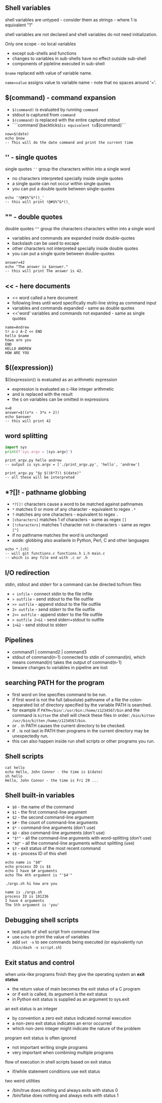 ## Shell variables
shell variables are untyped - consider them as strings - where 1 is equivalent "1"

shell variables are not declared and shell variables do not need initialization.

Only one scope - no local variables
- except sub-shells and functions
- changes to variables in sub-shells have no effect outside sub-shell
- components of pipleline executed in sub-shell

```$name``` replaced with value of variable name.

```name=value``` assigns value to variable name - note that no spaces around '='.

## $(command) - command expansion
- ```$(command)``` is evaluated by running ```command```
- stdout is captured from ```command```
- ```$(command)``` is replaced with the entire captured stdout
- ````command`(backticks)``` is equivalent to ```$(command)```

```
now=$(date)
echo $now
-- This will do the date command and print the current time
```

## '' - single quotes
single quotes ```''``` group the characters within into a single word
- no characters interpreted specially inside single quotes
- a single quote can not occur within single quotes
- you can put a double quote between single-quotes

```
echo '!@#$%^&*()_'
-- this will print !@#$%^&*()_
```

## "" - double quotes
double quotes ```""``` group the characters characters within into a single word
- variables and commands are expanded inside double-quotes
- backslash can be used to excape 
- other characters not interpreted specially inside double quotes
- you can put a single quote between double-quotes

```
answer=42
echo "The answer is $answer."
-- this will print The answer is 42.
```

## << - here documents
- << word called a here document
- following lines until word specifically multi-line string as command input
- variables and commands expanded - same as  double quotes
- <<'word' variables and commands not expanded - same as single quotes

```
name=Andrew
tr a-z A-Z << END
hello $name
howa are you
END
HELLO ANDREW
HOW ARE YOU
```

## $((expression))
$((expression)) is evaluated as an arithmetic expression
- expression is evaluated as c-like integer arithmetic
- and is replaced with the result
- the ```$``` on variables can be omitted in expressions

```
x=8
answer=$((x*x - 3*x + 2))
echo $answer
-- this will print 42
```

## word splitting
``` python
import sys
print(f'sys.argv = {sys.argv}')
```
```
print_argv.py hello andrew
-- output is sys.argv = ['./print_argv.py', 'hello', 'andrew']
```
```
print_argv.py "$y $((6*7)) $(date)"
-- all these will be interpreted
```

## *?[]! - pathname globbing
- ```*?[]!``` characters cause a word to be matched against pathnames
- ```*``` matches 0 or more of any character - equivalent to regex ```.*```
- ```?``` matches any one characters - equivalent to regex ```.```
- ```[characters]``` matches 1 of characters - same as regex ```[]```
- ```[!characters]``` matches 1 character not in characters - same as regex ```[^]```
- if no pathname matches the word is unchanged
- aside: globbing also availavle in Python, Perl, C and other languages

```
echo *.[ch]
-- will git functions.c functions.h i.h main.c
-- which is any file end with .c or .h
```

## I/O redirection
stdin, stdout and stderr for a command can be directed to/from files
- ```< infile``` - connect stdin to the file infile
- ```> outfile``` - send stdout to the file outfile
- ```>> outfile``` - append stdout to the file outfile
- ```2> outfile``` - send stderr to the file outfile
- ```2>> outfile``` - append stderr to the file outfile
- ```> outfile 2>&1``` - send stderr+stdout to outfile
- ```1>&2``` - send stdout to stderr

## Pipelines
- command1 | command2 | command3
- stdout of command(n-1) connected to stdin of command(n), which means command(n) takes the output of command(n-1)
- beware changes to variables in pipeline are lost

## searching PATH for the program
- first word on line specifies command to be run.
- if first word is not the full (absolute) pathname of a file the colon-separated list of directory specified by the variable PATH is searched.
- for example if ```PATH=/bin/:/usr/bin:/home/z1234567/bin``` and the command is ```kitten``` the shell will check these files in order: ```/bin/kitten``` ```/usr/bin/kitten``` ```/home/z1234567/bin```. 
- or ```.``` in PATH causes the current directory to be checked.
- if ```.``` is not last in PATH then programs in the current directory may be unexpectedly run.
- this can also happen inside run shell scripts or other programs you run.

## Shell scripts
```
cat hello
echo Hello, John Connor - the time is $(date)
sh hello
Hello, John Connor - the time is Fri 29 ...
```

## Shell built-in variables
- ```$0``` - the name of the command
- ```$1``` - the first command-line argument
- ```$2``` - the second command-line argument
- ```$#``` - the count of command-line arguments
- ```$*``` - command-line arguments (don't use)
- ```$@``` - also command-line arguments (don't use)
- ```"$*"``` - all the command-line arguments with word-splitting (don't use)
- ```"$@"``` - all the command-line arguments without splitting (use)
- ```$?``` - exit status of the most recent command
- ```$$``` - process ID of this shell

```
echo name is "$0"
echo process ID is $$
echo I have $# arguments
echo The 4th argument is "'$4'"
```
```
./args.sh hi how are you
```
```
name is ./args.sh
process ID is 101236
I have 4 arguments
The 5th argument is 'you'
```

## Debugging shell scripts
- test parts of shell script from command line
- use ```echo``` to print the value of variables
- add ```set -x``` to see commands being executed (or equivalently run ```/bin/dash -x script.sh```)

## Exit status and control
when unix-like programs finish they give the operating system an **exit status**
- the return value of main becomes the exit status of a C program
- or if exit is called, its argument is the exit status
- in Python exit status is supplied as an argument to sys.exit

an exit status is an integer
- by convention a zero exit status indicated normal execution
- a non-zero exit status indicates an error occurred
- which non-zero integer might indicate the nature of the problem

program exit status is often ignored
- not important writing single programs
- very important when combining multiple programs

flow of execution in shell scripts based on exit status
- if/while statement conditions use exit status

two weird utilities
- /bin/true does nothing and always exits with status 0
- /bin/false does nothing and always exits with status 1

